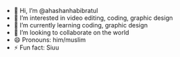 - 👋 Hi, I’m @ahashanhabibratul
- 👀 I’m interested in video editing, coding, graphic design
- 🌱 I’m currently learning coding, graphic design
- 💞️ I’m looking to collaborate on the world
- 😄 Pronouns: him/muslim
- ⚡ Fun fact: Siuu

<!---
ahashanhabibratul/ahashanhabibratul is a ✨ special ✨ repository because its `README.md` (this file) appears on your GitHub profile.
You can click the Preview link to take a look at your changes.
--->
